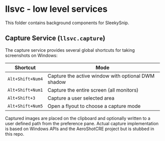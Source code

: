 # llsvc - low level services

This folder contains background components for SleekySnip.

## Capture Service (`llsvc.capture`)

The capture service provides several global shortcuts for taking screenshots on Windows:

| Shortcut | Mode |
| --- | --- |
| `Alt+Shift+Num4` | Capture the active window with optional DWM shadow |
| `Alt+Shift+Num1` | Capture the entire screen (all monitors) |
| `Alt+Shift+3` | Capture a user selected area |
| `Alt+Shift+Num5` | Open a flyout to choose a capture mode |

Captured images are placed on the clipboard and optionally written to a user defined path from the preference pane.
Actual capture implementation is based on Windows APIs and the AeroShotCRE project but is stubbed in this repo.
